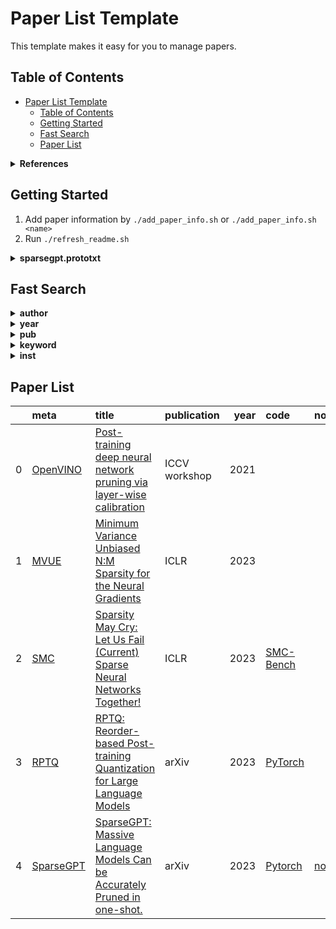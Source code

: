 # Paper List Template

This template makes it easy for you to manage papers.

## Table of Contents

- [Paper List Template](#paper-list-template)
  - [Table of Contents](#table-of-contents)
  - [Getting Started](#getting-started)
  - [Fast Search](#fast-search)
  - [Paper List](#paper-list)

<details><summary><b>References</b></summary>	
<p>

1. https://github.com/he-y/Awesome-Pruning
2. https://github.com/htqin/awesome-model-quantization
3. https://github.com/csyhhu/Awesome-Deep-Neural-Network-Compression/tree/master
4. https://github.com/AojunZhou/Efficient-Deep-Learning
5. https://github.com/chester256/Model-Compression-Papers

</p>
</details>

## Getting Started
1. Add paper information by `./add_paper_info.sh` or  `./add_paper_info.sh <name>`
2. Run `./refresh_readme.sh`

<details><summary><b>sparsegpt.prototxt</b></summary>	
<p>

```
paper {
  title: "SparseGPT: Massive Language Models Can be Accurately Pruned in one-shot."
  abbr: "SparseGPT"
  url: "https://arxiv.org/pdf/2301.00774.pdf"
  authors: "Elias Frantar"
  authors: "Dan Alistarh"
  institutions: "IST Austria"
  institutions: "Neural Magic"
}
pub {
  where: "arXiv"
  year: 2023
}
code {
  type: "Pytorch"
  url: "https://github.com/IST-DASLab/sparsegpt"
}
note {
  url: "SparseGPT.md"
}
keyword {
  words: "sparsity"
}
```

</p>
</details>




## Fast Search 
<details><summary><b>author</b></summary> 
<p>

1. [Bingzhe-Wu.md](./fast_search/author/Bingzhe-Wu.md) 
1. [Brian-Chmiel.md](./fast_search/author/Brian-Chmiel.md) 
1. [Dan-Alistarh.md](./fast_search/author/Dan-Alistarh.md) 
1. [Daniel-Soudry.md](./fast_search/author/Daniel-Soudry.md) 
1. [Elias-Frantar.md](./fast_search/author/Elias-Frantar.md) 
1. [Ivan-Lazarevich.md](./fast_search/author/Ivan-Lazarevich.md) 
1. [Nikita-Malinin.md](./fast_search/author/Nikita-Malinin.md) 
1. [Shiwei-Liu.md](./fast_search/author/Shiwei-Liu.md) 
1. [Zhangyang-Wang.md](./fast_search/author/Zhangyang-Wang.md) 
1. [Zhihang-Yuan.md](./fast_search/author/Zhihang-Yuan.md) 
</p>
</details>
<details><summary><b>year</b></summary> 
<p>

1. [2021.md](./fast_search/year/2021.md) 
1. [2023.md](./fast_search/year/2023.md) 
</p>
</details>
<details><summary><b>pub</b></summary> 
<p>

1. [ICCV-workshop.md](./fast_search/pub/ICCV-workshop.md) 
1. [ICLR.md](./fast_search/pub/ICLR.md) 
1. [arXiv.md](./fast_search/pub/arXiv.md) 
</p>
</details>
<details><summary><b>keyword</b></summary> 
<p>

1. [quantization.md](./fast_search/keyword/quantization.md) 
1. [sparse.md](./fast_search/keyword/sparse.md) 
1. [sparsity.md](./fast_search/keyword/sparsity.md) 
</p>
</details>
<details><summary><b>inst</b></summary> 
<p>

1. [Eindhoven-University-of-Technology.md](./fast_search/inst/Eindhoven-University-of-Technology.md) 
1. [Habana-Labs.md](./fast_search/inst/Habana-Labs.md) 
1. [Houmo-AI.md](./fast_search/inst/Houmo-AI.md) 
1. [IST-Austria.md](./fast_search/inst/IST-Austria.md) 
1. [Intel-Corporation.md](./fast_search/inst/Intel-Corporation.md) 
1. [Neural-Magic.md](./fast_search/inst/Neural-Magic.md) 
1. [Tencent-AI-Lab.md](./fast_search/inst/Tencent-AI-Lab.md) 
1. [University-of-Texas-at-Austin.md](./fast_search/inst/University-of-Texas-at-Austin.md) 
</p>
</details>

## Paper List

|    | meta                                   | title                                                                                                                                                                                                                                    | publication   |   year | code                                                 | note                         |
|---:|:---------------------------------------|:-----------------------------------------------------------------------------------------------------------------------------------------------------------------------------------------------------------------------------------------|:--------------|-------:|:-----------------------------------------------------|:-----------------------------|
|  0 | [OpenVINO](./meta/OpenVINO.prototxt)   | [Post-training deep neural network pruning via layer-wise calibration](https://openaccess.thecvf.com/content/ICCV2021W/LPCV/papers/Lazarevich_Post-Training_Deep_Neural_Network_Pruning_via_Layer-Wise_Calibration_ICCVW_2021_paper.pdf) | ICCV workshop |   2021 |                                                      |                              |
|  1 | [MVUE](./meta/2U5DXO7C.prototxt)       | [Minimum Variance Unbiased N:M Sparsity for the Neural Gradients](https://openreview.net/pdf?id=vuD2xEtxZcj)                                                                                                                             | ICLR          |   2023 |                                                      |                              |
|  2 | [SMC](./meta/EHWNTP1V.prototxt)        | [Sparsity May Cry: Let Us Fail (Current) Sparse Neural Networks Together!](https://openreview.net/pdf?id=J6F3lLg4Kdp)                                                                                                                    | ICLR          |   2023 | [SMC-Bench](https://github.com/VITA-Group/SMC-Bench) |                              |
|  3 | [RPTQ](./meta/RPTQ.prototxt)           | [RPTQ: Reorder-based Post-training Quantization for Large Language Models](https://arxiv.org/pdf/2304.01089.pdf)                                                                                                                         | arXiv         |   2023 | [PyTorch](https://github.com/hahnyuan/RPTQ4LLM)      |                              |
|  4 | [SparseGPT](./meta/sparsegpt.prototxt) | [SparseGPT: Massive Language Models Can be Accurately Pruned in one-shot.](https://arxiv.org/pdf/2301.00774.pdf)                                                                                                                         | arXiv         |   2023 | [Pytorch](https://github.com/IST-DASLab/sparsegpt)   | [note](./notes/SparseGPT.md) |